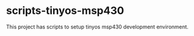 scripts-tinyos-msp430
=====================

This project has scripts to setup tinyos msp430 development environment.
